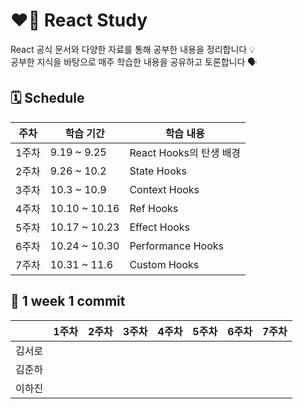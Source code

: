 # ❤️‍🔥 React Study
React 공식 문서와 다양한 자료를 통해 공부한 내용을 정리합니다 💡  
공부한 지식을 바탕으로 매주 학습한 내용을 공유하고 토론합니다 🗣️  

## 🗓️ Schedule
|주차|학습 기간|학습 내용|
|--|--|--|
|1주차|9.19 ~ 9.25|React Hooks의 탄생 배경|
|2주차|9.26 ~ 10.2|State Hooks|
|3주차|10.3 ~ 10.9|Context Hooks|
|4주차|10.10 ~ 10.16|Ref Hooks|
|5주차|10.17 ~ 10.23|Effect Hooks|
|6주차|10.24 ~ 10.30|Performance Hooks|
|7주차|10.31 ~ 11.6|Custom Hooks|


## 📝 1 week 1 commit
| |1주차|2주차|3주차|4주차|5주차|6주차|7주차|
|--|--|--|--|--|--|--|--|
|김서로| | | | | | | |
|김준하| | | | | | | |
|이하진| | | | | | | |

